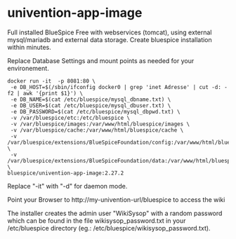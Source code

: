 # univention-app-image

Full installed BlueSpice Free with webservices (tomcat), using external mysql/mariadb and external data storage. Create bluespice installation within minutes.

Replace Database Settings and mount points as needed for your environement.
```
docker run -it  -p 8081:80 \
 -e DB_HOST=$(/sbin/ifconfig docker0 | grep 'inet Adresse' | cut -d: -f2 | awk '{print $1}') \
 -e DB_NAME=$(cat /etc/bluespice/mysql_dbname.txt) \
 -e DB_USER=$(cat /etc/bluespice/mysql_dbuser.txt) \
 -e DB_PASSWORD=$(cat /etc/bluespice/mysql_dbpwd.txt) \
 -v /var/bluespice/etc:/etc/bluespice \
 -v /var/bluespice/images:/var/www/html/bluespice/images \
 -v /var/bluespice/cache:/var/www/html/bluespice/cache \
 -v /var/bluespice/extensions/BlueSpiceFoundation/config:/var/www/html/bluespice/extensions/BlueSpiceFoundation/config \
 -v /var/bluespice/extensions/BlueSpiceFoundation/data:/var/www/html/bluespice/extensions/BlueSpiceFoundation/data \
bluespice/univention-app-image:2.27.2
```

Replace "-it" with "-d" for daemon mode.

Point your Browser to http://my-univention-url/bluespice to access the wiki

The installer creates the admin user "WikiSysop" with a random password which can be found in the file wikisysop_password.txt in your /etc/bluespice directory (eg.: /etc/bluespice/wikisysop_password.txt).
